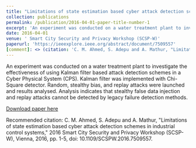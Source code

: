 ```yaml
---
title: "Limitations of state estimation based cyber attack detection schemes in industrial control systems"
collection: publications
permalink: /publication/2016-04-01-paper-title-number-1
excerpt: 'An experiment was conducted on a water treatment plant to investigate the effectiveness of using Kalman filter based attack detection schemes in a Cyber Physical System (CPS). Kalman filter was implemented with Chi-Square detector. Random, stealthy bias, and replay attacks were launched and results analysed. Analysis indicates that stealthy false data injection and replay attacks cannot be detected by legacy failure detection methods.'
date: 2016-04-01
venue: ' Smart City Security and Privacy Workshop (SCSP-W)'
paperurl: 'https://ieeexplore.ieee.org/abstract/document/7509557'
[comment]: <> (citation: 'C. M. Ahmed, S. Adepu and A. Mathur, "Limitations of state estimation based cyber attack detection schemes in industrial control systems," 2016 Smart City Security and Privacy Workshop (SCSP-W), Vienna, 2016, pp. 1-5, doi: 10.1109/SCSPW.2016.7509557.')
---
```

An experiment was conducted on a water treatment plant to investigate the effectiveness of using Kalman filter based attack detection schemes in a Cyber Physical System (CPS). Kalman filter was implemented with Chi-Square detector. Random, stealthy bias, and replay attacks were launched and results analysed. Analysis indicates that stealthy false data injection and replay attacks cannot be detected by legacy failure detection methods.

[Download paper here](http://mujeebch.github.io/files/paper1.pdf)

Recommended citation: C. M. Ahmed, S. Adepu and A. Mathur, "Limitations of state estimation based cyber attack detection schemes in industrial control systems," 2016 Smart City Security and Privacy Workshop (SCSP-W), Vienna, 2016, pp. 1-5, doi: 10.1109/SCSPW.2016.7509557.